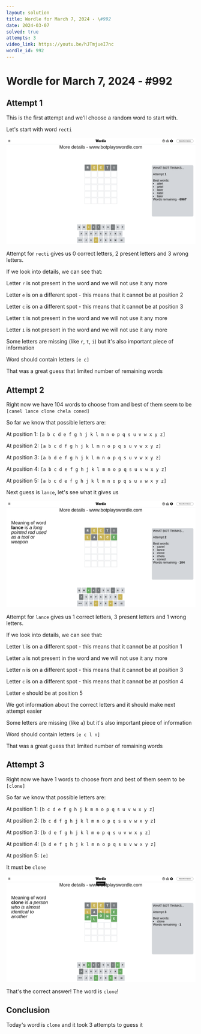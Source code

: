 ```yaml
---
layout: solution
title: Wordle for March 7, 2024 - \#992
date: 2024-03-07
solved: true
attempts: 3
video_link: https://youtu.be/hJTmjueI7nc
wordle_id: 992
---
```


# Wordle for March 7, 2024 - \#992

## Attempt 1

This is the first attempt and we'll choose a random word to start with.

Let's start with word `recti`

![Attempt 1](2024-03-07/attempt-1.png)

Attempt for `recti` gives us 0 correct letters, 2 present letters and 3 wrong letters.

If we look into details, we can see that:

Letter `r` is not present in the word and we will not use it any more

Letter `e` is on a different spot - this means that it cannot be at position 2

Letter `c` is on a different spot - this means that it cannot be at position 3

Letter `t` is not present in the word and we will not use it any more

Letter `i` is not present in the word and we will not use it any more

Some letters are missing (like `r`, `t`, `i`) but it's also important piece of information

Word should contain letters `[e c]`

That was a great guess that limited number of remaining words



## Attempt 2

Right now we have 104 words to choose from and best of them seem to be `[canel lance clone chela coned]`

So far we know that possible letters are:

At position 1: `[a b c d e f g h j k l m n o p q s u v w x y z]`

At position 2: `[a b c d f g h j k l m n o p q s u v w x y z]`

At position 3: `[a b d e f g h j k l m n o p q s u v w x y z]`

At position 4: `[a b c d e f g h j k l m n o p q s u v w x y z]`

At position 5: `[a b c d e f g h j k l m n o p q s u v w x y z]`

Next guess is `lance`, let's see what it gives us

![Attempt 2](2024-03-07/attempt-2.png)

Attempt for `lance` gives us 1 correct letters, 3 present letters and 1 wrong letters.

If we look into details, we can see that:

Letter `l` is on a different spot - this means that it cannot be at position 1

Letter `a` is not present in the word and we will not use it any more

Letter `n` is on a different spot - this means that it cannot be at position 3

Letter `c` is on a different spot - this means that it cannot be at position 4

Letter `e` should be at position 5

We got information about the correct letters and it should make next attempt easier

Some letters are missing (like `a`) but it's also important piece of information

Word should contain letters `[e c l n]`

That was a great guess that limited number of remaining words



## Attempt 3

Right now we have 1 words to choose from and best of them seem to be `[clone]`

So far we know that possible letters are:

At position 1: `[b c d e f g h j k m n o p q s u v w x y z]`

At position 2: `[b c d f g h j k l m n o p q s u v w x y z]`

At position 3: `[b d e f g h j k l m o p q s u v w x y z]`

At position 4: `[b d e f g h j k l m n o p q s u v w x y z]`

At position 5: `[e]`

It must be `clone`

![Attempt 3](2024-03-07/attempt-3.png)

That's the correct answer! The word is `clone`!

## Conclusion

Today's word is `clone` and it took 3 attempts to guess it

